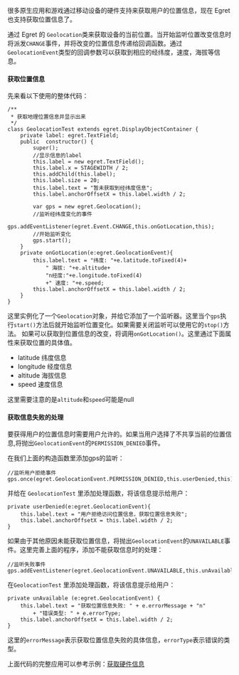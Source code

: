 很多原生应用和游戏通过移动设备的硬件支持来获取用户的位置信息，现在 Egret 也支持获取位置信息了。

通过 Egret 的 `Geolocation`类来获取设备的当前位置。当开始监听位置改变信息时将派发`CHANGE`事件，并将改变的位置信息传递给回调函数。通过`GeolocationEvent`类型的回调参数可以获取到相应的经纬度，速度，海拔等信息。

#### 获取位置信息 

先来看以下使用的整体代码：

```
/**
 * 获取地理位置信息并显示出来
 */
class GeolocationTest extends egret.DisplayObjectContainer {
    private label: egret.TextField;
    public  constructor() {
        super();
        //显示信息的label
        this.label = new egret.TextField();
        this.label.x = STAGEWIDTH / 2;
        this.addChild(this.label);
        this.label.size = 20;
        this.label.text = "暂未获取到经纬度信息";
        this.label.anchorOffsetX = this.label.width / 2;

        var gps = new egret.Geolocation();
        //监听经纬度变化的事件
        gps.addEventListener(egret.Event.CHANGE,this.onGotLocation,this);
        //开始监听变化
        gps.start();
    }
    private onGotLocation(e:egret.GeolocationEvent){
        this.label.text = "纬度: "+e.latitude.toFixed(4)+
            " 海拔: "+e.altitude+
            "n经度:"+e.longitude.toFixed(4)
            +" 速度: "+e.speed;
        this.label.anchorOffsetX = this.label.width / 2;
    }
}
```

这里实例化了一个`Geolocation`对象，并给它添加了一个监听器。这里当个`gps`执行`start()`方法后就开始监听位置变化。如果需要关闭监听可以使用它的`stop()`方法。
如果可以获取到位置信息的改变，将调用`onGotLocation()`。这里通过下面属性来获取位置的具体值。

* latitude  纬度信息
* longitude 经度信息
* altitude  海拔信息
* speed     速度信息

这里需要注意的是`altitude`和`speed`可能是null

#### 获取信息失败的处理

要获得用户的位置信息时需要用户允许的。如果当用户选择了不共享当前的位置信息,将抛出`GeolocationEvent`的`PERMISSION_DENIED`事件。

在我们上面的构造函数里添加gps的监听：
```
//监听用户拒绝事件
gps.once(egret.GeolocationEvent.PERMISSION_DENIED,this.userDenied,this);
```
并给在 `GeolocationTest` 里添加处理函数，将该信息提示给用户：

```
private userDenied(e:egret.GeolocationEvent){
    this.label.text = "用户拒绝访问位置信息，获取位置信息失败";
    this.label.anchorOffsetX = this.label.width / 2;
}
```

如果由于其他原因未能获取位置信息，将抛出`GeolocationEvent`的`UNAVAILABLE`事件。这里完善上面的程序，添加不能获取信息时的处理：

```
//监听失败事件
gps.addEventListener(egret.GeolocationEvent.UNAVAILABLE,this.unAvailable,this);
```

在`GeolocationTest` 里添加处理函数，将该信息提示给用户：

```
private unAvailable (e:egret.GeolocationEvent) {
    this.label.text = "获取位置信息失败: " + e.errorMessage + "n"
        + "错误类型: " + e.errorType;
    this.label.anchorOffsetX = this.label.width / 2;
}
```

这里的`errorMessage`表示获取位置信息失败的具体信息，`errorType`表示错误的类型。

上面代码的完整应用可以参考示例：[获取硬件信息](http://edn.egret.com/cn/index.php/article/index/id/659)
